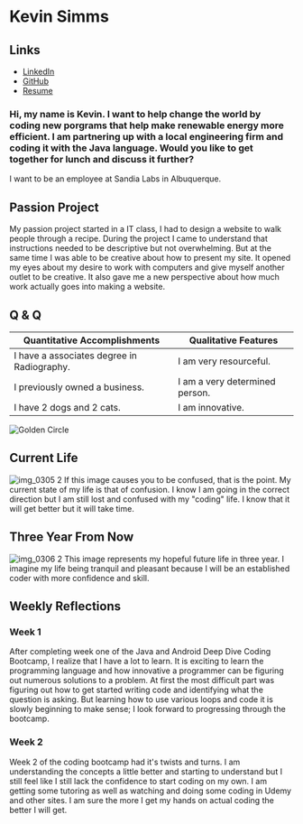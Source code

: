 # Kevin Simms

## Links

* [LinkedIn](https://www.linkedin.com/in/kevin-simms-5099b4174/)
* [GitHub](https://github.com/ksimms2)
* [Resume](https://drive.google.com/file/d/1ly-CLGzuBvb43XRtKOuKsoSk2KGlg7R8/view?ths=true)


### Hi, my name is Kevin. I want to help change the world by coding new porgrams that help make renewable energy more efficient. I am partnering up with a local engineering firm and coding it with the Java language. Would you like to get together for lunch and discuss it further?

 I want to be an employee at Sandia Labs in Albuquerque.

## Passion Project
My passion project started in a IT class, I had to design a website to walk people through a recipe. During the project I came to understand that instructions needed to be descriptive but not overwhelming. But at the same time I was able to be creative about how to present my site. It opened my eyes about my desire to work with computers and give myself another outlet to be creative. It also gave me a new perspective about how much work actually goes into making a website.
    
## Q & Q 

Quantitative Accomplishments | Qualitative Features
---------------------------- | --------------------------
I have a associates degree in Radiography. | I am very resourceful.
I previously owned a business. | I am a very determined person.
I have 2 dogs and 2 cats. | I am innovative.


![Golden Circle](ksimms2.github.io/Pro_Dev_Workshop_Purpose.png)


## Current Life
![img_0305 2](https://user-images.githubusercontent.com/44448717/52228389-7a4f2980-286f-11e9-926e-88d1de14347b.jpg)
If this image causes you to be confused, that is the point. My current state of my life is that of confusion. I know I am going in the correct direction but I am still lost and confused with my "coding" life. I know that it will get better but it will take time.

## Three Year From Now
![img_0306 2](https://user-images.githubusercontent.com/44448717/52228422-905cea00-286f-11e9-998f-4cb1b2560448.jpg)
This image represents my hopeful future life in three year. I imagine my life being tranquil and pleasant because I will be an established coder with more confidence and skill.


## Weekly Reflections

### Week 1
After completing week one of the Java and Android Deep Dive Coding Bootcamp, I realize that I have a lot to learn. It is exciting to learn the programming language and how innovative a programmer can be figuring out numerous solutions to a problem. At first the most difficult part was figuring out how to get started writing code and identifying what the question is asking. But learning how to use various loops and code it is slowly beginning to make sense; I look forward to progressing through the bootcamp.

### Week 2
Week 2 of the coding bootcamp had it's twists and turns. I am understanding the concepts a little better and starting to understand but I still feel like I still lack the confidence to start coding on my own. I am getting some tutoring as well as watching and doing some coding in Udemy and other sites. I am sure the more I get my hands on actual coding the better I will get.
